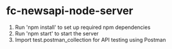 # fc-newsapi-node-server

1. Run 'npm install' to set up required npm dependencies
2. Run 'npm start' to start the server
3. Import test.postman_collection for API testing using Postman